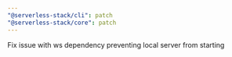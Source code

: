 ```yaml
---
"@serverless-stack/cli": patch
"@serverless-stack/core": patch
---
```


Fix issue with ws dependency preventing local server from starting
